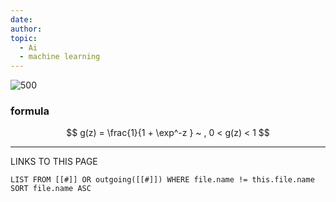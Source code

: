 ```yaml
---
date: 
author: 
topic:
  - Ai
  - machine learning
---
```


![ 500 ](Pasted%20image%2020240731001733.png%20)

### formula  
$$
g(z) = \frac{1}{1 + \exp^-z }  ~ , 0 < g(z) < 1 
$$


----
LINKS TO THIS PAGE 
```dataview
LIST FROM [[#]] OR outgoing([[#]]) WHERE file.name != this.file.name SORT file.name ASC
```
